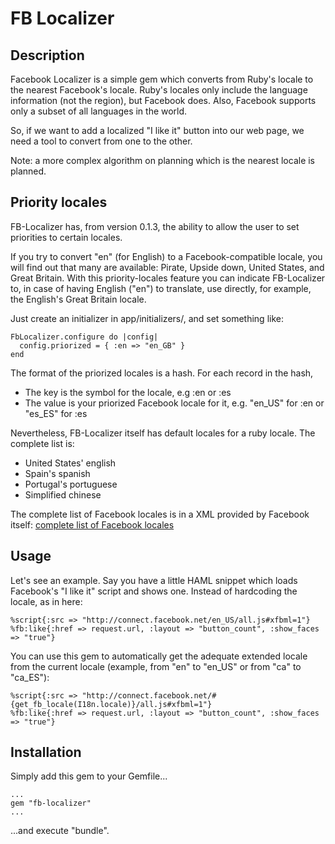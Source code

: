FB Localizer
======

Description
-----------

Facebook Localizer is a simple gem which converts from Ruby's locale to the
nearest Facebook's locale. Ruby's locales only include the language
information (not the region), but Facebook does. Also, Facebook supports only a subset of all languages in the world.

So, if we want to add a localized "I like it" button into our web page, we need a tool to convert from one to the other.

Note: a more complex algorithm on planning which is the nearest locale
is planned.

Priority locales
----------------

FB-Localizer has, from version 0.1.3, the ability to allow the user to
set priorities to certain locales.

If you try to convert "en" (for English) to a Facebook-compatible locale, you will find out that many are available: Pirate, Upside down, United States, and Great Britain. With this priority-locales feature you can indicate FB-Localizer to, in case of having English ("en") to translate, use directly, for example, the English's Great Britain locale.

Just create an initializer in app/initializers/, and set something like:

    FbLocalizer.configure do |config|
      config.priorized = { :en => "en_GB" }
    end

The format of the priorized locales is a hash. For each record in the hash,

* The key is the symbol for the locale, e.g :en or :es
* The value is your priorized Facebook locale for it, e.g. "en_US" for :en or "es_ES" for :es

Nevertheless, FB-Localizer itself has default locales for a ruby locale. The complete list is:

* United States' english
* Spain's spanish
* Portugal's portuguese
* Simplified chinese

The complete list of Facebook locales is in a XML provided by Facebook
itself: [complete list of Facebook locales](http://www.facebook.com/translations/FacebookLocales.xml)

Usage
-----

Let's see an example. Say you have a little HAML snippet which loads
Facebook's "I like it" script and shows one. Instead of hardcoding the
locale, as in here:

    %script{:src => "http://connect.facebook.net/en_US/all.js#xfbml=1"}
    %fb:like{:href => request.url, :layout => "button_count", :show_faces => "true"}

You can use this gem to automatically get the adequate extended locale from the
current locale (example, from "en" to "en_US" or from "ca" to "ca_ES"):

    %script{:src => "http://connect.facebook.net/#{get_fb_locale(I18n.locale)}/all.js#xfbml=1"}
    %fb:like{:href => request.url, :layout => "button_count", :show_faces => "true"}

Installation
------------

Simply add this gem to your Gemfile...

    ...
    gem "fb-localizer"
    ...

...and execute "bundle".
